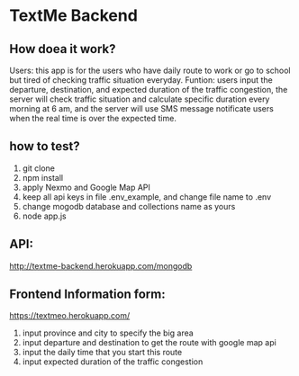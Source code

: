# TextMe Backend

## How doea it work?
Users: this app is for the users who have daily route to work or go to school but tired of checking traffic situation everyday.
Funtion: users input the departure, destination, and expected duration of the traffic congestion, the server will check traffic situation and calculate specific duration every morning at 6 am, and the server will use SMS message notificate users when the real time is over the expected time. 

## how to test?
1. git clone
2. npm install
3. apply Nexmo and Google Map API
4. keep all api keys in file .env_example, and change file name to .env
5. change mogodb database and collections name as yours
5. node app.js

## API:
http://textme-backend.herokuapp.com/mongodb

## Frontend Information form:
https://textmeo.herokuapp.com/
1. input province and city to specify the big area
2. input departure and destination to get the route with google map api
3. input the daily time that you start this route
4. input expected duration of the traffic congestion